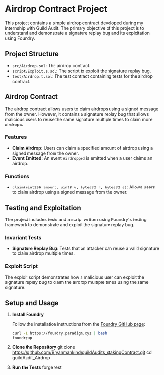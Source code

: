 # Airdrop Contract Project

This project contains a simple airdrop contract developed during my internship with Guild Audit. The primary objective of this project is to understand and demonstrate a signature replay bug and its exploitation using Foundry.

## Project Structure

- `src/Airdrop.sol`: The airdrop contract.
- `script/Exploit.s.sol`: The script to exploit the signature replay bug.
- `test/Airdrop.t.sol`: The test contract containing tests for the airdrop contract.

## Airdrop Contract

The airdrop contract allows users to claim airdrops using a signed message from the owner. However, it contains a signature replay bug that allows malicious users to reuse the same signature multiple times to claim more airdrops.

### Features

- **Claim Airdrop**: Users can claim a specified amount of airdrop using a signed message from the owner.
- **Event Emitted**: An event `Airdropped` is emitted when a user claims an airdrop.

### Functions

- `claim(uint256 amount, uint8 v, bytes32 r, bytes32 s)`: Allows users to claim airdrop using a signed message from the owner.

## Testing and Exploitation

The project includes tests and a script written using Foundry's testing framework to demonstrate and exploit the signature replay bug.

### Invariant Tests

- **Signature Replay Bug**: Tests that an attacker can reuse a valid signature to claim airdrop multiple times.

### Exploit Script

The exploit script demonstrates how a malicious user can exploit the signature replay bug to claim the airdrop multiple times using the same signature.

## Setup and Usage

1. **Install Foundry**

   Follow the installation instructions from the [Foundry GitHub page](https://github.com/foundry-rs/foundry):

   ```sh
   curl -L https://foundry.paradigm.xyz | bash
   foundryup

2. **Clone the Repository**
    git clone https://github.com/Bryanmankind/guildAudits_stakingContract.git
    cd guildAudit_Airdrop

3. **Run the Tests**
    forge test
